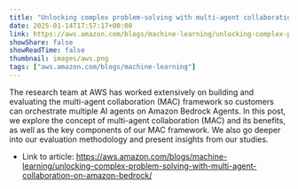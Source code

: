 ```yaml
---
title: "Unlocking complex problem-solving with multi-agent collaboration on Amazon Bedrock"
date: 2025-01-14T17:57:17+00:00
link: https://aws.amazon.com/blogs/machine-learning/unlocking-complex-problem-solving-with-multi-agent-collaboration-on-amazon-bedrock/
showShare: false
showReadTime: false
thumbnail: images/aws.png
tags: ["aws.amazon.com/blogs/machine-learning"]
---
```

The research team at AWS has worked extensively on building and evaluating the multi-agent collaboration (MAC) framework so customers can orchestrate multiple AI agents on Amazon Bedrock Agents. In this post, we explore the concept of multi-agent collaboration (MAC) and its benefits, as well as the key components of our MAC framework. We also go deeper into our evaluation methodology and present insights from our studies.

- Link to article: https://aws.amazon.com/blogs/machine-learning/unlocking-complex-problem-solving-with-multi-agent-collaboration-on-amazon-bedrock/